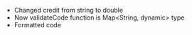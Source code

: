 - Changed credit from string to double
- Now validateCode function is Map<String, dynamic> type
- Formatted code
